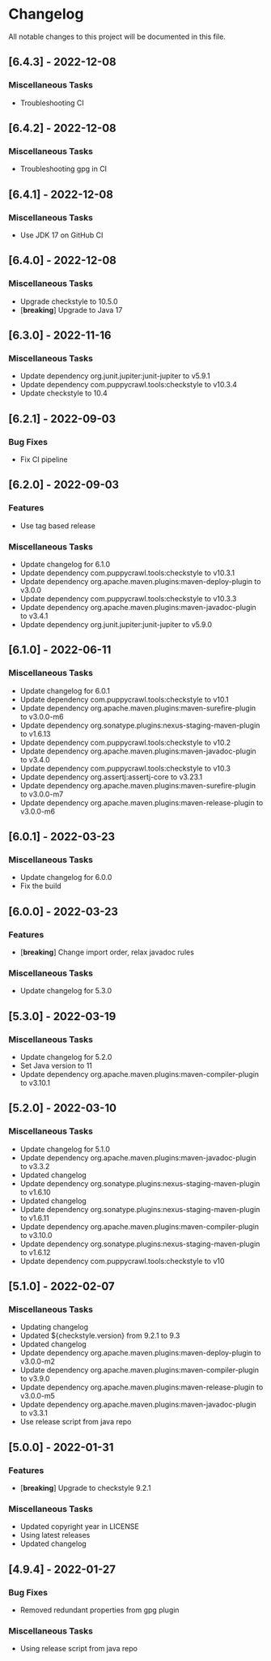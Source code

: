 # Changelog

All notable changes to this project will be documented in this file.

## [6.4.3] - 2022-12-08

### Miscellaneous Tasks

- Troubleshooting CI

## [6.4.2] - 2022-12-08

### Miscellaneous Tasks

- Troubleshooting gpg in CI

## [6.4.1] - 2022-12-08

### Miscellaneous Tasks

- Use JDK 17 on GitHub CI

## [6.4.0] - 2022-12-08

### Miscellaneous Tasks

- Upgrade checkstyle to 10.5.0
- [**breaking**] Upgrade to Java 17

## [6.3.0] - 2022-11-16

### Miscellaneous Tasks

- Update dependency org.junit.jupiter:junit-jupiter to v5.9.1
- Update dependency com.puppycrawl.tools:checkstyle to v10.3.4
- Update checkstyle to 10.4

## [6.2.1] - 2022-09-03

### Bug Fixes

- Fix CI pipeline

## [6.2.0] - 2022-09-03

### Features

- Use tag based release

### Miscellaneous Tasks

- Update changelog for 6.1.0
- Update dependency com.puppycrawl.tools:checkstyle to v10.3.1
- Update dependency org.apache.maven.plugins:maven-deploy-plugin to v3.0.0
- Update dependency com.puppycrawl.tools:checkstyle to v10.3.3
- Update dependency org.apache.maven.plugins:maven-javadoc-plugin to v3.4.1
- Update dependency org.junit.jupiter:junit-jupiter to v5.9.0

## [6.1.0] - 2022-06-11

### Miscellaneous Tasks

- Update changelog for 6.0.1
- Update dependency com.puppycrawl.tools:checkstyle to v10.1
- Update dependency org.apache.maven.plugins:maven-surefire-plugin to v3.0.0-m6
- Update dependency org.sonatype.plugins:nexus-staging-maven-plugin to v1.6.13
- Update dependency com.puppycrawl.tools:checkstyle to v10.2
- Update dependency org.apache.maven.plugins:maven-javadoc-plugin to v3.4.0
- Update dependency com.puppycrawl.tools:checkstyle to v10.3
- Update dependency org.assertj:assertj-core to v3.23.1
- Update dependency org.apache.maven.plugins:maven-surefire-plugin to v3.0.0-m7
- Update dependency org.apache.maven.plugins:maven-release-plugin to v3.0.0-m6

## [6.0.1] - 2022-03-23

### Miscellaneous Tasks

- Update changelog for 6.0.0
- Fix the build

## [6.0.0] - 2022-03-23

### Features

- [**breaking**] Change import order, relax javadoc rules

### Miscellaneous Tasks

- Update changelog for 5.3.0

## [5.3.0] - 2022-03-19

### Miscellaneous Tasks

- Update changelog for 5.2.0
- Set Java version to 11
- Update dependency org.apache.maven.plugins:maven-compiler-plugin to v3.10.1

## [5.2.0] - 2022-03-10

### Miscellaneous Tasks

- Update changelog for 5.1.0
- Update dependency org.apache.maven.plugins:maven-javadoc-plugin to v3.3.2
- Updated changelog
- Update dependency org.sonatype.plugins:nexus-staging-maven-plugin to v1.6.10
- Updated changelog
- Update dependency org.sonatype.plugins:nexus-staging-maven-plugin to v1.6.11
- Update dependency org.apache.maven.plugins:maven-compiler-plugin to v3.10.0
- Update dependency org.sonatype.plugins:nexus-staging-maven-plugin to v1.6.12
- Update dependency com.puppycrawl.tools:checkstyle to v10

## [5.1.0] - 2022-02-07

### Miscellaneous Tasks

- Updating changelog
- Updated ${checkstyle.version} from 9.2.1 to 9.3
- Updated changelog
- Update dependency org.apache.maven.plugins:maven-deploy-plugin to v3.0.0-m2
- Update dependency org.apache.maven.plugins:maven-compiler-plugin to v3.9.0
- Update dependency org.apache.maven.plugins:maven-release-plugin to v3.0.0-m5
- Update dependency org.apache.maven.plugins:maven-javadoc-plugin to v3.3.1
- Use release script from java repo

## [5.0.0] - 2022-01-31

### Features

- [**breaking**] Upgrade to checkstyle 9.2.1

### Miscellaneous Tasks

- Updated copyright year in LICENSE
- Using latest releases
- Updated changelog

## [4.9.4] - 2022-01-27

### Bug Fixes

- Removed redundant properties from gpg plugin

### Miscellaneous Tasks

- Using release script from java repo

<!-- generated by git-cliff -->
